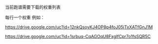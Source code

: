
当前跑谱需要下载的权重列表

每行一个权重
例如：

https://drive.google.com/uc?id=12nkQsoyKJ4OP8p4foJ05jTxXATfGnJ1M

https://drive.google.com/uc?id=1srbuq-CqAGOqU8FxgIfCpr7o1fsSQR5C
